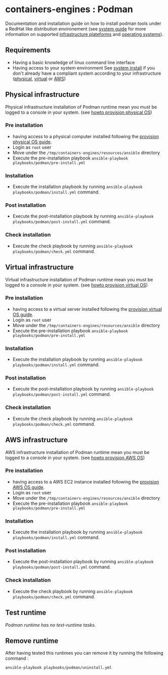 # containers-engines : Podman


Documentation and installation guide on how to install podman
tools under a RedHat like distribution environement (see [system guide](System.md#supported-operating-systems) 
for more information on supported [infrastructure plateforms](System.md) and [operating systems](System.md#supported-operating-systems)).


## Requirements

- Having a basic knowledge of linux command line interface
- Having access to your system environment See [system install](System.md) 
  if you don't already have a compliant system according to your infrastructure 
  ([physical](System.md#physical-infrastructure), [virtual](System.md#virtual-infrastructure)
  or [AWS](System.md#aws-infrastructure))


## Physical infrastructure 

Physical infrastructure installation of Podman runtime mean you must be logged to a console
in your system. (see [howto provision physical OS](System.md#physical-infrastructure))


### Pre installation

- having access to a physical computer installed following the 
  [provision physical OS guide](System.md#physical-infrastructure).
- Login as `root` user
- Move under the `/tmp/containers-engines/resources/ansible` directory
- Execute the pre-installation playbook `ansible-playbook playbooks/podman/pre-install.yml`


### Installation

- Execute the installation playbook by running `ansible-playbook playbooks/podman/install.yml` command.


### Post installation

- Execute the post-installation playbook by running `ansible-playbook playbooks/podman/post-install.yml` command.


### Check installation

- Execute the check playbook by running `ansible-playbook playbooks/podman/check.yml` command.


## Virtual infrastructure 

Virtual infrastructure installation of Podman runtime mean you must be logged to a 
console in your system. (see [howto provision virtual OS](System.md#virtual-infrastructure))


### Pre installation

- having access to a virtual server installed following the 
  [provision virtual OS guide](System.md#virtual-infrastructure).
- Login as `root` user
- Move under the `/tmp/containers-engines/resources/ansible` directory
- Execute the pre-installation playbook `ansible-playbook playbooks/podman/pre-install.yml`


### Installation

- Execute the installation playbook by running `ansible-playbook playbooks/podman/install.yml` command.


### Post installation

- Execute the post-installation playbook by running `ansible-playbook playbooks/podman/post-install.yml` command.


### Check installation

- Execute the check playbook by running `ansible-playbook playbooks/podman/check.yml` command.


## AWS infrastructure 

AWS infrastructure installation of Podman runtime mean you must be logged to a 
console in your system. (see [howto provision AWS OS](System.md#aws-infrastructure))


### Pre installation

- having access to a AWS EC2 instance installed following the 
  [provision AWS OS guide](System.md#aws-infrastructure).
- Login as `root` user
- Move under the `/tmp/containers-engines/resources/ansible` directory
- Execute the pre-installation playbook `ansible-playbook playbooks/podman/pre-install.yml`


### Installation

- Execute the installation playbook by running `ansible-playbook playbooks/podman/install.yml` command.


### Post installation

- Execute the post-installation playbook by running `ansible-playbook playbooks/podman/post-install.yml` command.


### Check installation

- Execute the check playbook by running `ansible-playbook playbooks/podman/check.yml` command.


## Test runtime

*Podman runtime has no test-runtime tasks.*


## Remove runtime

After having tested this runtimes you can remove it by running the 
following command :
```
ansible-playbook playbooks/podman/uninstall.yml
```


